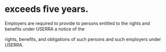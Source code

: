 # exceeds ﬁve years.

Employers are required to provide to persons entitled to the rights and beneﬁts under USERRA a notice of the

rights, beneﬁts, and obligations of such persons and such employers under USERRA.